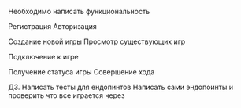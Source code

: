 Необходимо написать функциональность

Регистрация
Авторизация

Создание новой игры
Просмотр существующих игр

Подключение к игре

Получение статуса игры
Совершение хода

ДЗ. Написать тесты для ендопинтов
Написать сами эндопоинты и проверить что все играется
 через 

